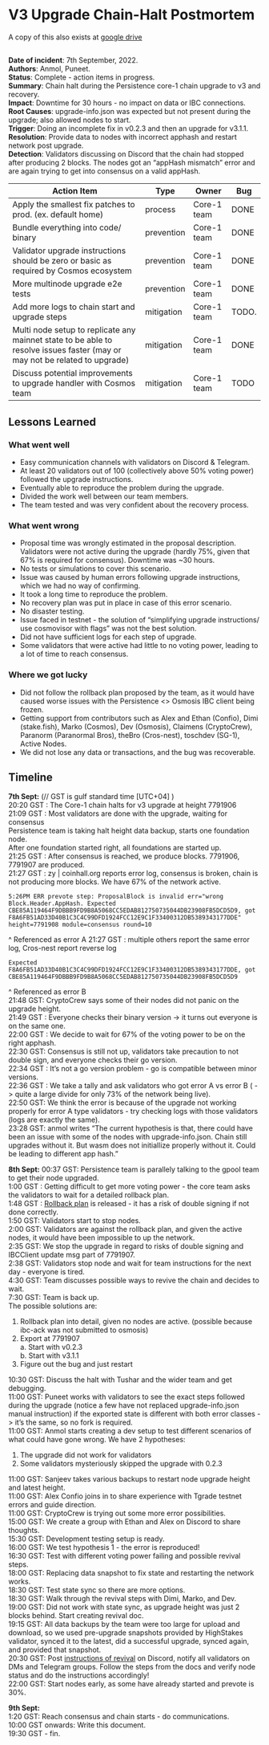 # V3 Upgrade Chain-Halt Postmortem
A copy of this also exists at [google drive](https://docs.google.com/document/d/1zQlPARZfU27Hu-4L1A9BY4OLbCa3fdzeNt5JzbA8rHQ/edit?usp=sharing) 
##

**Date of incident**: 7th September, 2022.   
**Authors**: Anmol, Puneet.   
**Status**: Complete - action items in progress.   
**Summary**: Chain halt during the Persistence core-1 chain upgrade to v3 and recovery.   
**Impact**: Downtime for 30 hours - no impact on data or IBC connections.   
**Root Causes**: upgrade-info.json was expected but not present during the upgrade; also allowed nodes to start.   
**Trigger**: Doing an incomplete fix in v0.2.3 and then an upgrade for v3.1.1.   
**Resolution**: Provide data to nodes with incorrect apphash and restart network post upgrade.   
**Detection**: Validators discussing on Discord that the chain had stopped after producing 2 blocks. The nodes got an
“appHash mismatch” error and are again trying to get into consensus on a valid appHash.

| Action Item | Type | Owner | Bug |
| --- | --- | --- |----|   
| Apply the smallest fix patches to prod. (ex. default home) | process | Core-1 team | DONE |   
| Bundle everything into code/ binary | prevention | Core-1 team | DONE |   
| Validator upgrade instructions should be zero or basic as required by Cosmos ecosystem | prevention | Core-1 team | DONE |   
| More multinode upgrade e2e tests | prevention | Core-1 team | DONE |   
| Add more logs to chain start and upgrade steps | mitigation | Core-1 team | TODO. |   
| Multi node setup to replicate any mainnet state to be able to resolve issues faster (may or may not be related to upgrade) | mitigation | Core-1 team | DONE |   
| Discuss potential improvements to upgrade handler with Cosmos team | mitigation | Core-1 team | TODO |

##
## Lessons Learned

### What went well

* Easy communication channels with validators on Discord & Telegram.
* At least 20 validators out of 100 (collectively above 50% voting power) followed the upgrade instructions.
* Eventually able to reproduce the problem during the upgrade.
* Divided the work well between our team members.
* The team tested and was very confident about the recovery process.

### What went wrong

* Proposal time was wrongly estimated in the proposal description.
  Validators were not active during the upgrade (hardly 75%, given that 67% is required for consensus).
  Downtime was ~30 hours.
* No tests or simulations to cover this scenario.
* Issue was caused by human errors following upgrade instructions, which we had no way of confirming.
* It took a long time to reproduce the problem.
* No recovery plan was put in place in case of this error scenario.
* No disaster testing.
* Issue faced in testnet - the solution of “simplifying upgrade instructions/ use cosmovisor with flags” was not the
  best
  solution.
* Did not have sufficient logs for each step of upgrade.
* Some validators that were active had little to no voting power, leading to a lot of time to reach consensus.

### Where we got lucky

* Did not follow the rollback plan proposed by the team, as it would have caused worse issues with the Persistence <>
  Osmosis IBC client being frozen.
* Getting support from contributors such as Alex and Ethan (Confio), Dimi (stake.fish), Marko (Cosmos), Dev (Osmosis),
  Claimens (CryptoCrew), Paranorm (Paranormal Bros), theBro (Cros-nest), toschdev (SG-1), Active Nodes.
* We did not lose any data or transactions, and the bug was recoverable.

##
## Timeline

**7th Sept:** (// GST is gulf standard time [UTC+04] )   
20:20 GST : The Core-1 chain halts for v3 upgrade at height 7791906   
21:09 GST : Most validators are done with the upgrade, waiting for consensus   
Persistence team is taking halt height data backup, starts one foundation node.   
After one foundation started right, all foundations are started up.      
21:25 GST : After consensus is reached, we produce blocks. 7791906, 7791907 are produced.   
21:27 GST : zy | coinhall.org reports error log, consensus is broken, chain is not producing more blocks. We have 67% of
the network active.

```
5:26PM ERR prevote step: ProposalBlock is invalid err="wrong Block.Header.AppHash. Expected
CBE85A119464F9DBBB9FD9B8A5068CC5EDAB812750735044DB23908FB5DCD5D9, got
F8A6FB51AD33D40B1C3C4C99DFD1924FCC12E9C1F33400312DB5389343177DDE" height=7791908 module=consensus round=10
```

^ Referenced as error A
21:27 GST : multiple others report the same error log,
Cros-nest report reverse log

```
Expected F8A6FB51AD33D40B1C3C4C99DFD1924FCC12E9C1F33400312DB5389343177DDE, got
CBE85A119464F9DBBB9FD9B8A5068CC5EDAB812750735044DB23908FB5DCD5D9
```

^ Referenced as error B      
21:48 GST: CryptoCrew says some of their nodes did not panic on the upgrade height.   
21:49 GST : Everyone checks their binary version -> it turns out everyone is on the same one.   
22:00 GST : We decide to wait for 67% of the voting power to be on the right apphash.    
22:30 GST: Consensus is still not up, validators take precaution to not double sign, and everyone checks their go
version.   
22:34 GST : It’s not a go version problem - go is compatible between minor versions.   
22:36 GST : We take a tally and ask validators who got error A vs error B ( -> quite a large divide for only 73% of the
network being live).   
22:50 GST: We think the error is because of the upgrade not working properly for error A type validators - try checking
logs with those validators (logs are exactly the same).   
23:28 GST: anmol writes “The current hypothesis is that, there could have been an issue with some of the nodes with
upgrade-info.json. Chain still upgrades without it. But wasm does not initiallize properly without it. Could be leading
to different app hash.”

**8th Sept:**
00:37 GST: Persistence team is parallely talking to the gpool team to get their node upgraded.   
1:00 GST : Getting difficult to get more voting power - the core team asks the validators to wait for a detailed
rollback plan.   
1:48 GST : [Rollback plan](https://docs.google.com/document/d/1XZ0T6bz2wHDBUhqxBkr52eW4rP9RodxxVaxFXNQiRio/edit#) is
released - it has a risk of double signing if not done correctly.    
1:50 GST: Validators start to stop nodes.   
2:00 GST: Validators are against the rollback plan, and given the active nodes, it would have been impossible to up the
network.    
2:35 GST: We stop the upgrade in regard to risks of double signing and IBCClient update msg part of 7791907.   
2:38 GST: Validators stop node and wait for team instructions for the next day - everyone is tired.    
4:30 GST: Team discusses possible ways to revive the chain and decides to wait.   
7:30 GST: Team is back up.   
The possible solutions are:

1. Rollback plan into detail, given no nodes are active. (possible because ibc-ack was not submitted to osmosis)
2. Export at 7791907   
   a. Start with v0.2.3   
   b. Start with v3.1.1
3. Figure out the bug and just restart

10:30 GST: Discuss the halt with Tushar and the wider team and get debugging.   
11:00 GST: Puneet works with validators to see the exact steps followed during the upgrade (notice a few have not
replaced upgrade-info.json manual instruction) if the exported state is different with both error classes -> it’s the
same, so no fork is required.   
11:00 GST: Anmol starts creating a dev setup to test different scenarios of what could have gone wrong. We have 2
hypotheses:

1. The upgrade did not work for validators
2. Some validators mysteriously skipped the upgrade with 0.2.3

11:00 GST: Sanjeev takes various backups to restart node upgrade height and latest height.   
11:00 GST: Alex Confio joins in to share experience with Tgrade testnet errors and guide direction.   
11:00 GST: CryptoCrew is trying out some more error possibilities.   
15:00 GST: We create a group with Ethan and Alex on Discord to share thoughts.   
15:30 GST: Development testing setup is ready.    
16:00 GST: We test hypothesis 1 - the error is reproduced!   
16:30 GST: Test with different voting power failing and possible revival steps.   
18:00 GST: Replacing data snapshot to fix state and restarting the network works.   
18:30 GST: Test state sync so there are more options.   
18:30 GST: Walk through the revival steps with Dimi, Marko, and Dev.   
19:00 GST: Did not work with state sync, as upgrade height was just 2 blocks behind. Start creating revival doc.   
19:15 GST: All data backups by the team were too large for upload and download, so we used pre-upgrade snapshots
provided by HighStakes validator, synced it to the latest, did a successful upgrade, synced again, and provided that
snapshot.   
20:30 GST:
Post [instructions of revival](https://docs.google.com/document/d/16h43whfILdZQyDm4ksHI_kqFC_4rink273SaQs_Je3k/edit#) on
Discord, notify all validators on DMs and Telegram groups. Follow the steps from the docs and verify node status and do
the instructions accordingly!    
22:00 GST: Start nodes early, as some have already started and prevote is 30%.

**9th Sept:**   
1:20 GST: Reach consensus and chain starts - do communications.   
10:00 GST onwards: Write this document.   
19:30 GST - fin.   
